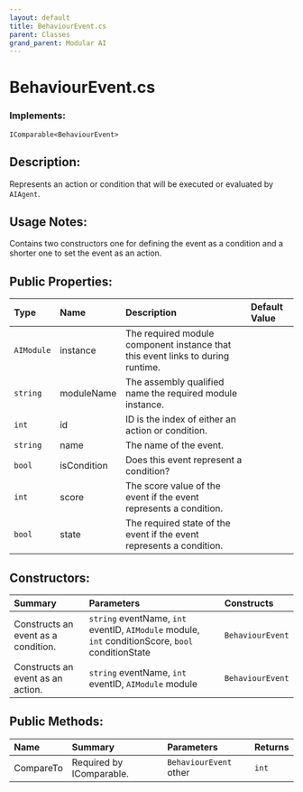```yaml
---
layout: default
title: BehaviourEvent.cs
parent: Classes
grand_parent: Modular AI
---
```


# BehaviourEvent.cs

### Implements:
`IComparable<BehaviourEvent>`

## Description:
Represents an action or condition that will be executed or evaluated by `AIAgent`.

## Usage Notes:
Contains two constructors one for defining the event as a condition and a shorter one to set the event as an action.

## Public Properties:

| Type        | Name | Description         | Default Value |
|:-------------|:----|:--------------------|:--------------|
|  `AIModule` | instance | The required module component instance that this event links to during runtime.|  |
|  `string` | moduleName | The assembly qualified name the required module instance. |  |
|  `int` | id | ID is the index of either an action or condition. |  |
|  `string` | name | The name of the event. |  |
|  `bool` | isCondition |  Does this event represent a condition? |  |
|  `int` | score | The score value of the event if the event represents a condition. |  |
|  `bool` | state | The required state of the event if the event represents a condition. |  |

## Constructors:
| Summary      | Parameters | Constructs |
|:-------------|:-----------|:-----------|
| Constructs an event as a condition. | `string` eventName, `int` eventID, `AIModule` module, `int` conditionScore, `bool` conditionState | `BehaviourEvent` |
| Constructs an event as an action. | `string` eventName, `int` eventID, `AIModule` module | `BehaviourEvent` |

## Public Methods:

| Name | Summary      | Parameters | Returns |
|:----|:--------------|:-----------|:--------|
| CompareTo | Required by IComparable. | `BehaviourEvent` other | `int` |
